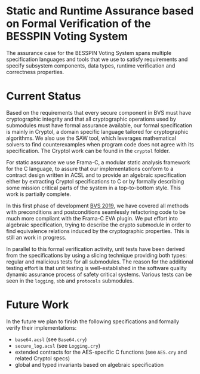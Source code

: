 # Static and Runtime Assurance based on Formal Verification of the BESSPIN Voting System

The assurance case for the BESSPIN Voting System spans multiple
specification languages and tools that we use to satisfy requirements
and specify subsystem components, data types, runtime verification and
correctness properties.

# Current Status

Based on the requirements that every secure component in BVS must have
cryptographic integrity and that all cryptographic operations used by
submodules must have formal assurance available, our formal
specification is mainly in Cryptol, a domain specific language tailored
for cryptographic algorithms. We also use the SAW tool, which leverages
mathematical solvers to find counterexamples when program code does not
agree with its specification. The Cryptol work can be found in the
`cryptol` folder.

For static assurance we use Frama-C, a modular static analysis framework
for the C language, to assure that our implementations conform to a
contract design written in ACSL and to provide an algebraic
specification either by extracting Cryptol specifications to C or by
formally describing some mission critical parts of the system in a
top-to-bottom style. This work is partially complete.

In this first phase of development [BVS
2019](https://gitlab-ext.galois.com/ssith/voting-system/-/milestones/19),
we have covered all methods with preconditions and postconditions
seamlessly refactoring code to be much more compliant with the Frama-C
EVA plugin. We put effort into algebraic specification, trying to
describe the crypto submodule in order to find equivalence relations
induced by the cryptographic properties. This is still an work in
progress.

In parallel to this formal verification activity, unit tests have been
derived from the specifications by using a slicing technique providing
both types: regular and malicious tests for all submodules. The reason
for the additional testing effort is that unit testing is
well-established in the software quality dynamic assurance process of
safety critical systems. Various tests can be seen in the `logging`,
`sbb` and `protocols` submodules.

# Future Work

In the future we plan to finish the following specifications and
formally verify their implementations:
- `base64.acsl` (see `Base64.cry`)
- `secure_log.acsl` (see `Logging.cry`)
- extended contracts for the AES-specific C functions (see `AES.cry` and
  related Cryptol specs)
- global and typed invariants based on algebraic specification


